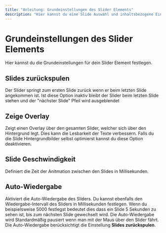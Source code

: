 ```yaml
---
title: "Anleitung: Grundeinstellungen des Slider Elements"
description: "Hier kannst du eine Slide Auswahl und inhaltsbezogene Einstellungen für dein Slider Element festlegen"
---
```


# Grundeinstellungen des Slider Elements 
Hier kannst du die Grundeinstellungen für dein Slider Element festlegen.

## Slides zurückspulen
Der Slider springt zum ersten Slide zurück wenn er beim letzten Slide angekommen ist. Ist diese Option inaktiv bleibt der Slider beim letzten Slide stehen und der "nächster Slide" Pfeil wird ausgeblendet

## Zeige Overlay
Zeigt einen Overlay über den gesamten Slider, welcher sich über den Hintergrund legt. Dies kann die Lesbarkeit der Texte verbessern. Falls du die Slide Hintergrundbilder selbst optimierst kannst du diese Option deaktivieren.

## Slide Geschwindigkeit
Definiert die Zeit der Anitmation zwischen den Slides in Millisekunden.

## Auto-Wiedergabe
Aktiviert die Auto-Wiedergabe des Sliders. Du kannst ebenfalls den Wiedergabe-Intervall des Sliders in Millisekunden festlegen. Wenn du beispielsweise 5000 festlegst bedeutet dies dass ein Slide 5 Sekunden zu sehen ist, bis zum nächsten Slide gewechselt wird. Die Auto-Wiedergabe wird Standardmäßig pausiert wenn man mit der Maus über den Slider fährt. Die Auto-Wiedergabe berücksichtigt die Einstellung **Slides zurückspulen**.
